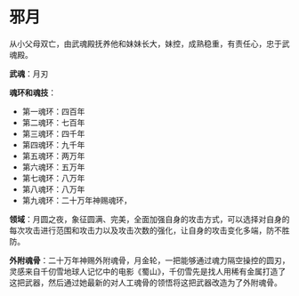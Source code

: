 # 邪月

从小父母双亡，由武魂殿抚养他和妹妹长大，妹控，成熟稳重，有责任心，忠于武魂殿。

**武魂**：月刃

**魂环和魂技**：
* 第一魂环：四百年
* 第二魂环：七百年
* 第三魂环：四千年
* 第四魂环：九千年
* 第五魂环：两万年
* 第六魂环：五万年
* 第七魂环：八万年
* 第八魂环：八万年
* 第九魂环：二十万年神赐魂环，

**领域**：月圆之夜，象征圆满、完美，全面加强自身的攻击方式，可以选择对自身的每次攻击进行范围和攻击力以及攻击次数的强化，让自身的攻击变化多端，防不胜防。

**外附魂骨**：二十万年神赐外附魂骨，月金轮，一把能够通过魂力隔空操控的圆刃，灵感来自千仞雪地球人记忆中的电影《蜀山》，千仞雪先是找人用稀有金属打造了这把武器，然后通过她最新的对人工魂骨的领悟将这把武器改造为了外附魂骨。